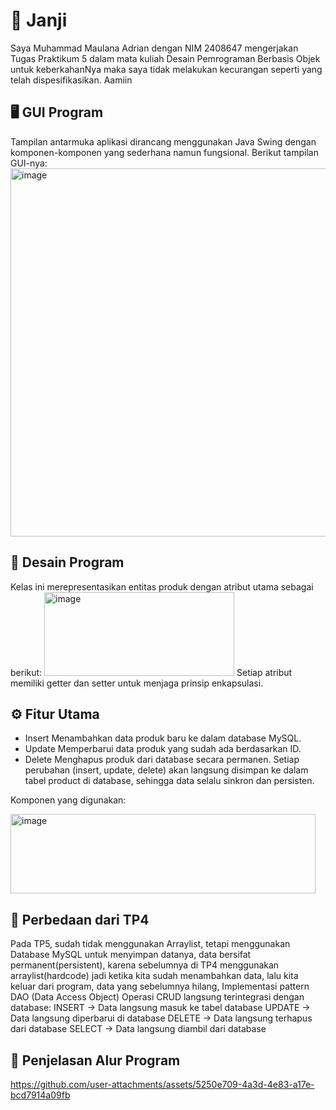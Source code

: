 <h1>🧾 Janji</h1>
Saya Muhammad Maulana Adrian dengan NIM 2408647 mengerjakan Tugas Praktikum 5
dalam mata kuliah Desain Pemrograman Berbasis Objek untuk keberkahanNya maka
saya tidak melakukan kecurangan seperti yang telah dispesifikasikan. Aamiin

<h2>🖥️ GUI Program</h2>
Tampilan antarmuka aplikasi dirancang menggunakan Java Swing dengan komponen-komponen yang sederhana namun fungsional. Berikut tampilan GUI-nya:
<img width="734" height="589" alt="image" src="https://github.com/user-attachments/assets/2576bf92-9d25-4a02-a382-0ea4b7ff3d97" />

<h2>🧩 Desain Program</h2>
Kelas ini merepresentasikan entitas produk dengan atribut utama sebagai berikut:
<img width="304" height="134" alt="image" src="https://github.com/user-attachments/assets/ddec89a9-90ef-4d39-a050-7027f976e434" />
Setiap atribut memiliki getter dan setter untuk menjaga prinsip enkapsulasi.

<h2>⚙️ Fitur Utama</h2>

* Insert
  Menambahkan data produk baru ke dalam database MySQL.
* Update
  Memperbarui data produk yang sudah ada berdasarkan ID.
* Delete
  Menghapus produk dari database secara permanen.
Setiap perubahan (insert, update, delete) akan langsung disimpan ke dalam tabel product di database, sehingga data selalu sinkron dan persisten.

Komponen yang digunakan:

<img width="488" height="127" alt="image" src="https://github.com/user-attachments/assets/4e3117fa-08d9-4ceb-8b15-57a83e68ce69" />

<h2>🔄 Perbedaan dari TP4</h2>

Pada TP5, sudah tidak menggunakan Arraylist, tetapi menggunakan Database MySQL untuk menyimpan datanya, data bersifat permanent(persistent), karena sebelumnya di TP4 menggunakan arraylist(hardcode) jadi ketika kita sudah menambahkan data, lalu kita keluar dari program, data yang sebelumnya hilang, Implementasi pattern DAO (Data Access Object)
Operasi CRUD langsung terintegrasi dengan database:
INSERT → Data langsung masuk ke tabel database
UPDATE → Data langsung diperbarui di database
DELETE → Data langsung terhapus dari database
SELECT → Data langsung diambil dari database

<h2>🧭 Penjelasan Alur Program</h2>

https://github.com/user-attachments/assets/5250e709-4a3d-4e83-a17e-bcd7914a09fb

